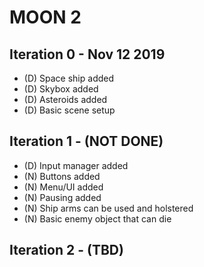 # MOON 2
## Iteration 0 - Nov 12 2019
  - (D) Space ship added
  - (D) Skybox added
  - (D) Asteroids added
  - (D) Basic scene setup
## Iteration 1 - (NOT DONE)
  - (D) Input manager added
  - (N) Buttons added
  - (N) Menu/UI added
  - (N) Pausing added
  - (N) Ship arms can be used and holstered
  - (N) Basic enemy object that can die
## Iteration 2 - (TBD)

